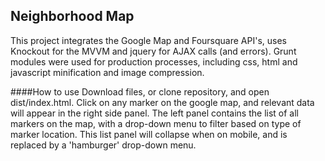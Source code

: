 ## Neighborhood Map
This project integrates the Google Map and Foursquare API's, uses Knockout for the MVVM and jquery for AJAX calls (and errors). Grunt modules were used for production processes, including css, html and javascript minification and image compression.

####How to use 
Download files, or clone repository, and open dist/index.html. Click on any marker on the google map, and relevant data will appear in the right side panel. The left panel contains the list of all markers on the map, with a drop-down menu to filter based on type of marker location. This list panel will collapse when on mobile, and is replaced by a 'hamburger' drop-down menu.


